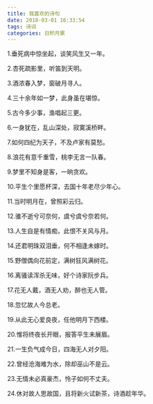 ```yaml
---
title: 我喜欢的诗句
date: 2018-03-01 16:33:54
tags: 诗词
categories: 日积月累
---
```


1.垂死病中惊坐起，谈笑风生又一年。

2.杏死疏影里，听笛到天明。

3.酒浓春入梦，窗破月寻人。

4.三十余年如一梦，此身虽在堪惊。

5.古今多少事，渔唱起三更。

6.一身犹在，乱山深处，寂寞溪桥畔。

7.如何四纪为天子，不及卢家有莫愁。

8.浪花有意千重雪，桃李无言一队春。

9.梦里不知身是客，一晌贪欢。

10.平生个里愿杯深，去国十年老尽少年心。

11.当时明月在，曾照彩云归。

12.骓不逝兮可奈何，虞兮虞兮奈若何。

13.人生自是有情痴，此恨不关风与月。

14.还君明珠双泪垂，何不相逢未嫁时。

15.野僧偶向花前定，满树狂风满树花。

16.离骚读浑杀无味，好个诗家阮步兵。

17.花无人戴，酒无人劝，醉也无人管。

18.忽忆故人今总老。

19.从此无心爱良夜，任他明月下西楼。

20.惟将终夜长开眼，报答平生未展眉。

21.一生负气成今日，四海无人对夕阳。

22.曾经沧海难为水，除却巫山不是云。

23.无情未必真豪杰，怜子如何不丈夫。

24.休对故人思故国，且将新火试新茶，诗酒趁年华。
